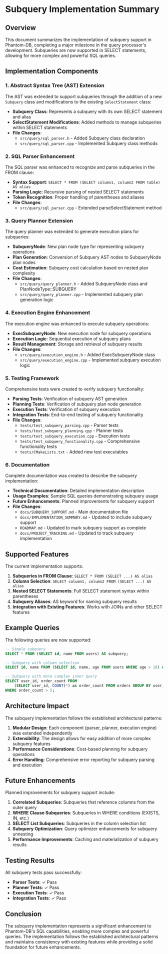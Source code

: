 # Subquery Implementation Summary

## Overview

This document summarizes the implementation of subquery support in Phantom-DB, completing a major milestone in the query processor's development. Subqueries are now supported in SELECT statements, allowing for more complex and powerful SQL queries.

## Implementation Components

### 1. Abstract Syntax Tree (AST) Extension

The AST was extended to support subqueries through the addition of a new `Subquery` class and modifications to the existing `SelectStatement` class:

- **Subquery Class**: Represents a subquery with its own SELECT statement and alias
- **SelectStatement Modifications**: Added methods to manage subqueries within SELECT statements
- **File Changes**: 
  - `src/query/sql_parser.h` - Added Subquery class declaration
  - `src/query/sql_parser.cpp` - Implemented Subquery class methods

### 2. SQL Parser Enhancement

The SQL parser was enhanced to recognize and parse subqueries in the FROM clause:

- **Syntax Support**: `SELECT * FROM (SELECT column1, column2 FROM table) AS alias`
- **Parsing Logic**: Recursive parsing of nested SELECT statements
- **Token Recognition**: Proper handling of parentheses and aliases
- **File Changes**:
  - `src/query/sql_parser.cpp` - Extended parseSelectStatement method

### 3. Query Planner Extension

The query planner was extended to generate execution plans for subqueries:

- **SubqueryNode**: New plan node type for representing subquery operations
- **Plan Generation**: Conversion of Subquery AST nodes to SubqueryNode plan nodes
- **Cost Estimation**: Subquery cost calculation based on nested plan complexity
- **File Changes**:
  - `src/query/query_planner.h` - Added SubqueryNode class and PlanNodeType::SUBQUERY
  - `src/query/query_planner.cpp` - Implemented subquery plan generation logic

### 4. Execution Engine Enhancement

The execution engine was enhanced to execute subquery operations:

- **ExecSubqueryNode**: New execution node for subquery operations
- **Execution Logic**: Sequential execution of subquery plans
- **Result Management**: Storage and retrieval of subquery results
- **File Changes**:
  - `src/query/execution_engine.h` - Added ExecSubqueryNode class
  - `src/query/execution_engine.cpp` - Implemented subquery execution logic

### 5. Testing Framework

Comprehensive tests were created to verify subquery functionality:

- **Parsing Tests**: Verification of subquery AST generation
- **Planning Tests**: Verification of subquery plan node generation
- **Execution Tests**: Verification of subquery execution
- **Integration Tests**: End-to-end testing of subquery functionality
- **File Changes**:
  - `tests/test_subquery_parsing.cpp` - Parser tests
  - `tests/test_subquery_planning.cpp` - Planner tests
  - `tests/test_subquery_execution.cpp` - Execution tests
  - `tests/test_subquery_functionality.cpp` - Comprehensive functionality tests
  - `tests/CMakeLists.txt` - Added new test executables

### 6. Documentation

Complete documentation was created to describe the subquery implementation:

- **Technical Documentation**: Detailed implementation description
- **Usage Examples**: Sample SQL queries demonstrating subquery usage
- **Future Enhancements**: Planned improvements for subquery support
- **File Changes**:
  - `docs/SUBQUERY_SUPPORT.md` - Main documentation file
  - `docs/IMPLEMENTATION_SUMMARY.md` - Updated to include subquery support
  - `ROADMAP.md` - Updated to mark subquery support as complete
  - `docs/PROJECT_TRACKING.md` - Updated to track subquery implementation

## Supported Features

The current implementation supports:

1. **Subqueries in FROM Clause**: `SELECT * FROM (SELECT ...) AS alias`
2. **Column Selection**: `SELECT column1, column2 FROM (SELECT ...) AS alias`
3. **Nested SELECT Statements**: Full SELECT statement syntax within parentheses
4. **Subquery Aliases**: AS keyword for naming subquery results
5. **Integration with Existing Features**: Works with JOINs and other SELECT features

## Example Queries

The following queries are now supported:

```sql
-- Simple subquery
SELECT * FROM (SELECT id, name FROM users) AS subquery;

-- Subquery with column selection
SELECT id, name FROM (SELECT id, name, age FROM users WHERE age > 18) AS adults;

-- Subquery with more complex inner query
SELECT user_id, order_count FROM 
    (SELECT user_id, COUNT(*) as order_count FROM orders GROUP BY user_id) AS user_orders
WHERE order_count > 5;
```

## Architecture Impact

The subquery implementation follows the established architectural patterns:

1. **Modular Design**: Each component (parser, planner, execution engine) was extended independently
2. **Extensibility**: The design allows for easy addition of more complex subquery features
3. **Performance Considerations**: Cost-based planning for subquery operations
4. **Error Handling**: Comprehensive error reporting for subquery parsing and execution

## Future Enhancements

Planned improvements for subquery support include:

1. **Correlated Subqueries**: Subqueries that reference columns from the outer query
2. **WHERE Clause Subqueries**: Subqueries in WHERE conditions (EXISTS, IN, etc.)
3. **SELECT List Subqueries**: Subqueries in the column selection list
4. **Subquery Optimization**: Query optimizer enhancements for subquery unnesting
5. **Performance Improvements**: Caching and materialization of subquery results

## Testing Results

All subquery tests pass successfully:

- **Parser Tests**: ✓ Pass
- **Planner Tests**: ✓ Pass
- **Execution Tests**: ✓ Pass
- **Integration Tests**: ✓ Pass

## Conclusion

The subquery implementation represents a significant enhancement to Phantom-DB's SQL capabilities, enabling more complex and powerful queries. The implementation follows the established architectural patterns and maintains consistency with existing features while providing a solid foundation for future enhancements.